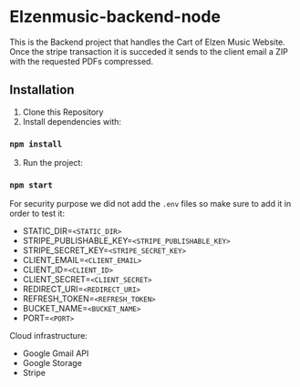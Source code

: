 # Elzenmusic-backend-node

This is the Backend project that handles the Cart of Elzen Music Website. Once the stripe transaction it is succeded it sends to the client email a ZIP with the requested PDFs compressed.  


## Installation

1. Clone this Repository
2. Install dependencies with:

### `npm install`

3. Run the project:

### `npm start`

For security purpose we did not add the `.env` files so make sure to add it in order to test it:

- STATIC_DIR=`<STATIC_DIR>`
- STRIPE_PUBLISHABLE_KEY=`<STRIPE_PUBLISHABLE_KEY>`
- STRIPE_SECRET_KEY=`<STRIPE_SECRET_KEY>`
- CLIENT_EMAIL=`<CLIENT_EMAIL>`
- CLIENT_ID=`<CLIENT_ID>`
- CLIENT_SECRET=`<CLIENT_SECRET>`
- REDIRECT_URI=`<REDIRECT_URI>`
- REFRESH_TOKEN=`<REFRESH_TOKEN>`
- BUCKET_NAME=`<BUCKET_NAME>`
- PORT=`<PORT>`

Cloud infrastructure:
- Google Gmail API
- Google Storage
- Stripe
